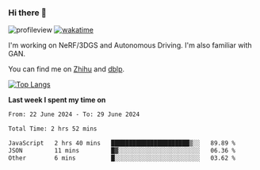 ### Hi there 👋

![profileview](https://komarev.com/ghpvc/?username=bo233)
[![wakatime](https://wakatime.com/badge/user/018cb0e5-1559-4aa8-b3db-0d1aedf11b29.svg)](https://wakatime.com/@018cb0e5-1559-4aa8-b3db-0d1aedf11b29)

I'm working on NeRF/3DGS and Autonomous Driving. 
I'm also familiar with GAN.

You can find me on [Zhihu](https://www.zhihu.com/people/bo233) and [dblp](https://dblp.org/pid/331/1520.html).

[![Top Langs](https://github-readme-stats.vercel.app/api/top-langs/?username=bo233&hide=html,css&layout=compact)](https://github.com/anuraghazra/github-readme-stats)

**Last week I spent my time on**
<!--START_SECTION:waka-->

```txt
From: 22 June 2024 - To: 29 June 2024

Total Time: 2 hrs 52 mins

JavaScript   2 hrs 40 mins   ██████████████████████▒░░   89.89 %
JSON         11 mins         █▓░░░░░░░░░░░░░░░░░░░░░░░   06.36 %
Other        6 mins          █░░░░░░░░░░░░░░░░░░░░░░░░   03.62 %
```

<!--END_SECTION:waka-->
